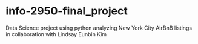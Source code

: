 # info-2950-final_project
Data Science project using python analyzing New York City AirBnB listings in collaboration with Lindsay Eunbin Kim
